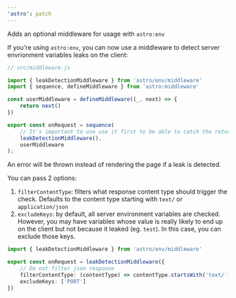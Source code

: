 ```yaml
---
'astro': patch
---
```


Adds an optional middleware for usage with `astro:env`

If you're using `astro:env`, you can now use a middleware to detect server envrionment variables leaks on the client:

```ts
// src/middleware.js

import { leakDetectionMiddleware } from 'astro/env/middleware'
import { sequence, defineMiddleware } from 'astro:middleware'

const userMiddleware = defineMiddleware((_, next) => {
	return next()
})

export const onRequest = sequence(
	// It's important to use use it first to be able to catch the returned response last
	leakDetectionMiddleware(),
	userMiddleware
);
```

An error will be thrown instead of rendering the page if a leak is detected.

You can pass 2 options:

1. `filterContentType`: filters what response content type should trigger the check. Defaults to the content type starting with `text/` or `application/json` 
2. `excludeKeys`: by default, all server environment variables are checked. However, you may have variables whose value is really likely to end up on the client but not because it leaked (eg. `test`). In this case, you can exclude those keys.

```ts
import { leakDetectionMiddleware } from 'astro/env/middleware'

export const onRequest = leakDetectionMiddleware({
    // Do not filter json response
    filterContentType: (contentType) => contentType.startsWith('text/'),
    excludeKeys: ['PORT']
})
```